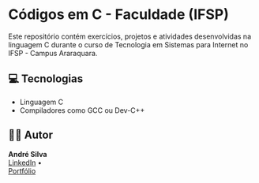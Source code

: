 # Códigos em C - Faculdade (IFSP)

Este repositório contém exercícios, projetos e atividades desenvolvidas na linguagem C durante o curso de Tecnologia em Sistemas para Internet no IFSP - Campus Araraquara.

## 💻 Tecnologias
- Linguagem C  
- Compiladores como GCC ou Dev-C++

## 👨‍💻 Autor
**André Silva**  
<a href="https://www.linkedin.com/in/wilson-andr%C3%A9-de-melo-silva-9b9b39235/" target="_blank">LinkedIn</a> •  
<a href="https://portfolioodevwilson.netlify.app/" target="_blank">Portfólio</a>
